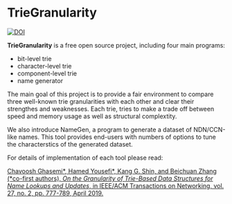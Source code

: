 # TrieGranularity

[![DOI](https://zenodo.org/badge/171184745.svg)](https://zenodo.org/badge/latestdoi/171184745)


**TrieGranularity** is a free open source project, including four main programs:
- bit-level trie
- character-level trie
- component-level trie
- name generator

The main goal of this project is to provide a fair environment to compare three well-known trie granularities with
each other and clear their strengthes and weaknesses. Each trie, tries to make a trade off between speed and memory
usage as well as structural complextity.

We also introduce NameGen, a program to generate a dataset of NDN/CCN-like names. This tool provides end-users with numbers of options to tune the characterstics of the generated dataset.

For details of implementation of each tool please read:

[Chavoosh Ghasemi*, Hamed Yousefi*, Kang G. Shin, and Beichuan Zhang (*co-first authors), _On the Granularity of Trie-Based Data Structures for Name Lookups and Updates_, in IEEE/ACM Transactions on Networking, vol. 27, no. 2, pp. 777-789, April 2019.](https://ieeexplore.ieee.org/document/8673766/)
